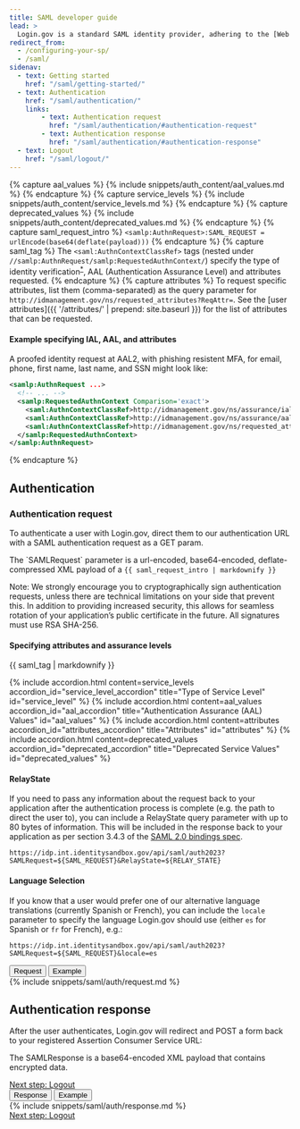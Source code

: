 ```yaml
---
title: SAML developer guide
lead: >
  Login.gov is a standard SAML identity provider, adhering to the [Web Browser SSO Profile](https://en.wikipedia.org/wiki/SAML_2.0#Web_browser_SSO_profile){:class="usa-link--external"} with enhancements for [NIST 800-63-3](https://pages.nist.gov/800-63-3/){:class="usa-link--external"}.
redirect_from:
  - /configuring-your-sp/
  - /saml/
sidenav:
  - text: Getting started
    href: "/saml/getting-started/"
  - text: Authentication
    href: "/saml/authentication/"
    links:
        - text: Authentication request
          href: "/saml/authentication/#authentication-request"
        - text: Authentication response
          href: "/saml/authentication/#authentication-response"
  - text: Logout
    href: "/saml/logout/"
---
```

{% capture aal_values %}
 {% include snippets/auth_content/aal_values.md %}
{% endcapture %}
{% capture service_levels %}
 {% include snippets/auth_content/service_levels.md %}
{% endcapture %}
{% capture deprecated_values %}
 {% include snippets/auth_content/deprecated_values.md %}
{% endcapture %}
{% capture saml_request_intro %}
`<samlp:AuthnRequest>:SAML_REQUEST = urlEncode(base64(deflate(payload)))`
{% endcapture %}
{% capture saml_tag %}
The `<saml:AuthnContextClassRef>` tags (nested under `//samlp:AuthnRequest/samlp:RequestedAuthnContext/`) specify the type of identity verification<sup><a href="#fn:1" class="footnote" rel="footnote">&#42;</a></sup>, AAL (Authentication Assurance Level) and attributes requested.
{% endcapture %}
{% capture attributes %}
To request specific attributes, list them (comma-separated) as the query parameter for `http://idmanagement.gov/ns/requested_attributes?ReqAttr=`. See the [user attributes]({{ '/attributes/' | prepend: site.baseurl }}) for the list of attributes that can be requested.

#### Example specifying IAL, AAL, and attributes

A proofed identity request at AAL2, with phishing resistent MFA, for email, phone, first name, last name, and SSN might look like:

```xml
<samlp:AuthnRequest ...>
  <!-- ... -->
  <samlp:RequestedAuthnContext Comparison='exact'>
    <saml:AuthnContextClassRef>http://idmanagement.gov/ns/assurance/ial/2</saml:AuthnContextClassRef>
    <saml:AuthnContextClassRef>http://idmanagement.gov/ns/assurance/aal/2?phishing_resistant=true</saml:AuthnContextClassRef>
    <saml:AuthnContextClassRef>http://idmanagement.gov/ns/requested_attributes?ReqAttr=email,phone,first_name,last_name,ssn</saml:AuthnContextClassRef>
  </samlp:RequestedAuthnContext>
</samlp:AuthnRequest>
```
{% endcapture %}

<div class="grid-row grid-gap">
    <div class="desktop:grid-col-7 mobile:grid-col-full">
        <h2>Authentication</h2>
        <h3 id="authentication-request">Authentication request</h3>
        <p>To authenticate a user with Login.gov, direct them to our authentication URL with a SAML authentication request as a GET param.</p>
        <p>The `SAMLRequest` parameter is a url-encoded, base64-encoded, deflate-compressed XML payload of a <code class="language-plaintext highlighter-rouge">{{ saml_request_intro | markdownify }}</code></p>
        <p>Note: We strongly encourage you to cryptographically sign authentication requests, unless there are technical limitations on your side that prevent this. In addition to providing increased security, this allows for seamless rotation of your application’s public certificate in the future. All signatures must use RSA SHA-256.</p>
        <div class="dev-doc-row">
            <div class="grid-row">
                <div class="grid-col-5">
                    <h4 class="parameters clearfix">Specifying attributes and assurance levels</h4>
                </div>
                <div class="grid-col-7 margin-top-neg-2">
                    {{ saml_tag | markdownify }}
                </div>
            </div>
            <dl class="usa-accordion">
                {% include accordion.html content=service_levels accordion_id="service_level_accordion"  title="Type of Service Level" id="service_level" %}
                {% include accordion.html content=aal_values accordion_id="aal_accordion" title="Authentication Assurance (AAL) Values" id="aal_values" %}
                {% include accordion.html content=attributes accordion_id="attributes_accordion" title="Attributes" id="attributes" %}
                {% include accordion.html content=deprecated_values accordion_id="deprecated_accordion" title="Deprecated Service Values" id="deprecated_values" %}
            </dl>
        </div>
        <div class="dev-doc-row">
            <div class="grid-row">
                <div class="grid-col-5">
                    <h4 class="parameters clearfix">RelayState</h4>
                </div>
                <div class="grid-col-7 margin-top-neg-2">
                        <p>If you need to pass any information about the request back to your application after the authentication process is complete (e.g. the path to direct the user to), you can include a RelayState query parameter with up to 80 bytes of information. This will be included in the response back to your application as per section 3.4.3 of the <a class="usa-link" href="https://docs.oasis-open.org/security/saml/v2.0/saml-bindings-2.0-os.pdf">SAML 2.0 bindings spec</a>.</p>
                        <p><code class="language-plaintext highlighter-rouge">https://idp.int.identitysandbox.gov/api/saml/auth2023?SAMLRequest=${SAML_REQUEST}&amp;RelayState=${RELAY_STATE}</code></p>
                </div>
            </div>
        </div>
        <div class="dev-doc-row">
            <div class="grid-row">
                <div class="grid-col-5">
                    <h4 class="parameters clearfix">Language Selection</h4>
                </div>
                <div class="grid-col-7 margin-top-neg-2">
                        <p>If you know that a user would prefer one of our alternative language translations (currently Spanish or French), you can include the <code class="language-plaintext highlighter-rouge">locale</code> parameter to specify the language Login.gov should use (either <code class="language-plaintext highlighter-rouge">es</code> for Spanish or <code class="language-plaintext highlighter-rouge">fr</code> for French), e.g.:</p>
                        <p><code class="language-plaintext highlighter-rouge">https://idp.int.identitysandbox.gov/api/saml/auth2023?SAMLRequest=${SAML_REQUEST}&amp;locale=es</code></p>
                </div>
            </div>
        </div>
    </div>
    <div class="usa-layout-docs__main code-snippet-column desktop:grid-col-5">
        <section class="code-snippet-section margin-top-2 position-relative z-index-1">
            <button id="saml_auth_tab1_button" data-selector="saml_auth" class="code-button code-button__selected margin-left-2">Request</button>
            <button id="saml_auth_tab2_button" data-selector="saml_auth" class="code-button margin-left-2">Example</button>
            <section id="saml_auth_tab1">
                {% include snippets/saml/auth/request.md %}
            </section>
            <section id="saml_auth_tab2" hidden>
                {% include snippets/saml/auth/request_example.md %}
            </section>
        </section>
    </div>
</div>
<div class="grid-row grid-gap">
    <div class="desktop:grid-col-7 mobile:grid-col-full">
        <h2 id="authentication-response">Authentication response</h2>
        <p>After the user authenticates, Login.gov will redirect and POST a form back to your registered Assertion Consumer Service URL:</p>
        <p>The SAMLResponse is a base64-encoded XML payload that contains encrypted data.</p>
          <a href="{{ '/saml/logout/' | prepend: site.baseurl }}" class="usa-link margin-top-4 mobile:display-none desktop:display-block">Next step: Logout</a>
    </div>
    <div class="usa-layout-docs__main code-snippet-column desktop:grid-col-5">
        <section class="margin-top-2 position-relative z-index-1">
            <button id="saml_auth_response_tab1_button" data-selector="saml_auth_response" class="code-button code-button__selected margin-left-2">Response</button>
            <button id="saml_auth_response_tab2_button" data-selector="saml_auth_response" class="code-button margin-left-2">Example</button>
            <section id="saml_auth_response_tab1">
                {% include snippets/saml/auth/response.md %}
            </section>
            <section id="saml_auth_response_tab2" hidden>
                {% include snippets/saml/auth/response_example.md %}
            </section>
        </section>
    </div>
    <a href="{{ '/saml/logout/' | prepend: site.baseurl }}" class="usa-link mobile:display-block desktop:display-none margin-top-2">Next step: Logout</a>
</div>


